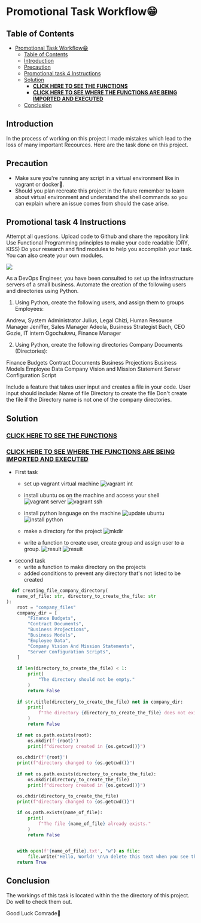 # Promotional Task Workflow😁

## Table of Contents

- [Promotional Task Workflow😁](#promotional-task-workflow)
  - [Table of Contents](#table-of-contents)
  - [Introduction](#introduction)
  - [Precaution](#precaution)
  - [Promotional task 4 Instructions](#promotional-task-4-instructions)
  - [Solution](#solution)
    - [**CLICK HERE TO SEE THE FUNCTIONS**](#click-here-to-see-the-functions)
    - [**CLICK HERE TO SEE WHERE THE FUNCTIONS ARE BEING IMPORTED AND EXECUTED**](#click-here-to-see-where-the-functions-are-being-imported-and-executed)
  - [Conclusion](#conclusion)


## Introduction

In the process of working on this project I made mistakes which lead to the loss of many important Recources.
Here are the task done on this project.

## Precaution

- Make sure you're running any script in a virtual environment like in vagrant or docker🥴.
- Should you plan recreate this project in the future remember to learn about virtual environment and understand the shell commands so you can explain where an issue comes from should the case arise.

## Promotional task 4 Instructions

Attempt all questions. Upload code to Github and share the repository link
Use Functional Programming principles to make your code readable (DRY, KISS)
Do your research and find modules to help you accomplish your task. You can also create your own modules.

![](assets/unnamed.png)

As a DevOps Engineer, you have been consulted to set up the infrastructure servers of a small business. Automate the creation of the following users and directories using Python.

1. Using Python, create the following users, and assign them to groups
Employees:

Andrew, System Administrator
Julius, Legal
Chizi, Human Resource Manager
Jeniffer, Sales Manager
Adeola, Business Strategist
Bach, CEO
Gozie, IT intern
Ogochukwu, Finance Manager

2. Using Python, create the following directories
Company Documents (Directories):

Finance Budgets
Contract Documents
Business Projections
Business Models
Employee Data
Company Vision and Mission Statement
Server Configuration Script

Include a feature that takes user input and creates a file in your code. User input should include:
Name of file
Directory to create the file
Don't create the file if the Directory name is not one of the company directories.

## Solution

### [**CLICK HERE TO SEE THE FUNCTIONS**](functions.py)

### [**CLICK HERE TO SEE WHERE THE FUNCTIONS ARE BEING IMPORTED AND EXECUTED**](index.py)

- First task
  - set up vagrant virtual machine
    ![vagrant int](assets/vagrant_init.png)

  - install ubuntu os on the machine and access your shell
    ![vagrant server](assets/run_ubuntu_server.png)
    ![vagrant ssh](assets/vagrant_ssh.png)

  - install python language on the machine
    ![update ubuntu](assets/update_ubuntu.png)
    ![install python](assets/install_python.png)
  - make a directory for the project
    ![mkdir](assets/mkdir.png)
  - write a function to create user, create group and assign user to a group.
    ![result](assets/result.png)
    ![result](assets/result-2.png)
- second task
  - write a function to make directory on the projects
  - added conditions to prevent any directory that's not listed to be created
  
```py
  def creating_file_company_directory(
    name_of_file: str, directory_to_create_the_file: str
):
    root = "company_files" 
    company_dir = [
        "Finance Budgets",
        "Contract Documents",
        "Business Projections",
        "Business Models",
        "Employee Data",
        "Company Vision And Mission Statements",
        "Server Configuration Scripts",
    ]
    
    if len(directory_to_create_the_file) < 1:
        print(
            "The directory should not be empty."
        )
        return False
    
    if str.title(directory_to_create_the_file) not in company_dir:
        print(
            f"The directory {directory_to_create_the_file} does not exist"
        )
        return False
    
    if not os.path.exists(root):
        os.mkdir(f'{root}')
        print(f"directory created in {os.getcwd()}")
        
    os.chdir(f'{root}')
    print(f"directory changed to {os.getcwd()}")
    
    if not os.path.exists(directory_to_create_the_file):
        os.mkdir(directory_to_create_the_file)
        print(f"directory created in {os.getcwd()}")
    
    os.chdir(directory_to_create_the_file)
    print(f"directory changed to {os.getcwd()}")

    if os.path.exists(name_of_file):
        print(
            f"The file {name_of_file} already exists."
        )
        return False
    

    with open(f'{name_of_file}.txt', "w") as file:
        file.write("Hello, World! \n\n delete this text when you see this")
    return True
  ```
  
## Conclusion

The workings of this task is located within the the directory of this project. Do well to check them out.

Good Luck Comrade🫡